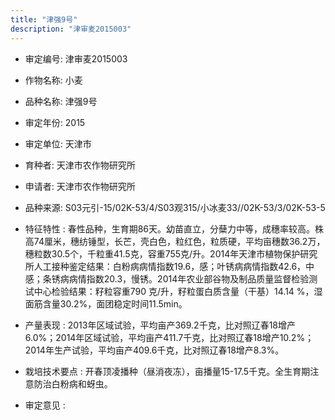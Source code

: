 ```yaml
---
title: "津强9号"
description: "津审麦2015003"
---
```

* 审定编号:  津审麦2015003

*  作物名称:  小麦

*  品种名称:  津强9号

*  审定年份:  2015

*  审定单位:  天津市

* 育种者:  天津市农作物研究所

*  申请者:  天津市农作物研究所

*  品种来源:  S03元引-15/02K-53/4/S03观315/小冰麦33//02K-53/3/02K-53-5

*  特征特性 : 
春性品种，生育期86天。幼苗直立，分蘖力中等，成穗率较高。株高74厘米，穗纺锤型，长芒，壳白色，粒红色，粒质硬，平均亩穗数36.2万，穗粒数30.5个，千粒重41.5克，容重755克/升。2014年天津市植物保护研究所人工接种鉴定结果：白粉病病情指数19.6，感；叶锈病病情指数42.6，中感；条锈病病情指数20.3，慢锈。2014年农业部谷物及制品质量监督检验测试中心检验结果：籽粒容重790 克/升，籽粒蛋白质含量（干基）14.14 %，湿面筋含量30.2%，面团稳定时间11.5min。
 
*  产量表现 : 
2013年区域试验，平均亩产369.2千克，比对照辽春18增产6.0%；2014年区域试验，平均亩产411.7千克，比对照辽春18增产10.2%；2014年生产试验，平均亩产409.6千克，比对照辽春18增产8.3%。

*  栽培技术要点 : 
开春顶凌播种（昼消夜冻），亩播量15-17.5千克。全生育期注意防治白粉病和蚜虫。

*  审定意见 : 

